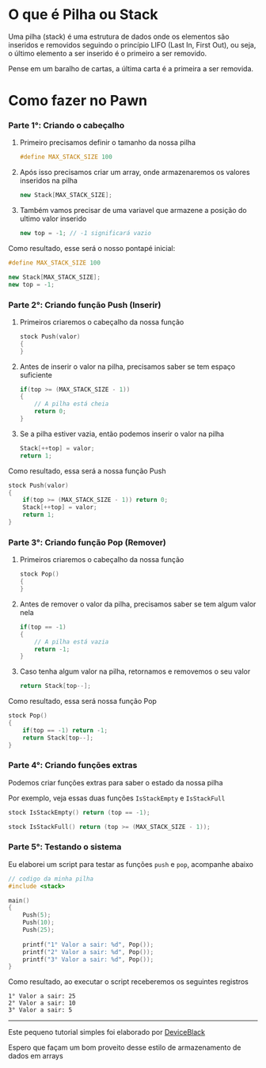 # O que é Pilha ou Stack

Uma pilha (stack) é uma estrutura de dados onde os elementos são inseridos e removidos seguindo o princípio LIFO (Last In, First Out), ou seja, o último elemento a ser inserido é o primeiro a ser removido.

Pense em um baralho de cartas, a última carta é a primeira a ser removida.

# Como fazer no Pawn

### Parte 1°: Criando o cabeçalho

1. Primeiro precisamos definir o tamanho da nossa pilha
	```cpp
	#define MAX_STACK_SIZE 100
	```

2. Após isso precisamos criar um array, onde armazenaremos os valores inseridos na pilha
	```cpp
	new Stack[MAX_STACK_SIZE];
	```

3. Também vamos precisar de uma variavel que armazene a posição do ultimo valor inserido
	```cpp
	new top = -1; // -1 significará vazio
	```

Como resultado, esse será o nosso pontapé inicial:

```cpp
#define MAX_STACK_SIZE 100

new Stack[MAX_STACK_SIZE];
new top = -1;
```

### Parte 2°: Criando função Push (Inserir)

1. Primeiros criaremos o cabeçalho da nossa função 
	```cpp
	stock Push(valor)
	{
	}
	```

2. Antes de inserir o valor na pilha, precisamos saber se tem espaço suficiente
	```cpp
	if(top >= (MAX_STACK_SIZE - 1))
	{
		// A pilha está cheia
		return 0;
	}
	```

3. Se a pilha estiver vazia, então podemos inserir o valor na pilha
	```cpp
	Stack[++top] = valor;
	return 1;
	```

Como resultado, essa será a nossa função Push

```cpp
stock Push(valor)
{
	if(top >= (MAX_STACK_SIZE - 1)) return 0;
	Stack[++top] = valor;
	return 1;
}
```

### Parte 3°: Criando função Pop (Remover)

1. Primeiros criaremos o cabeçalho da nossa função 
	```cpp
	stock Pop()
	{
	}
	```

2. Antes de remover o valor da pilha, precisamos saber se tem algum valor nela
	```cpp
	if(top == -1)
	{
		// A pilha está vazia
		return -1;
	}
	```

3. Caso tenha algum valor na pilha, retornamos e removemos o seu valor
	```cpp
	return Stack[top--];
	```

Como resultado, essa será nossa função Pop

```cpp
stock Pop()
{
	if(top == -1) return -1;
	return Stack[top--];
}
```

### Parte 4°: Criando funções extras

Podemos criar funções extras para saber o estado da nossa pilha

Por exemplo, veja essas duas funções `IsStackEmpty` e `IsStackFull`

```cpp
stock IsStackEmpty() return (top == -1);

stock IsStackFull() return (top >= (MAX_STACK_SIZE - 1));
```

### Parte 5°: Testando o sistema

Eu elaborei um script para testar as funções `push` e `pop`, acompanhe abaixo

```cpp
// codigo da minha pilha
#include <stack> 

main()
{
	Push(5);
	Push(10);
	Push(25);
	
	printf("1° Valor a sair: %d", Pop());
	printf("2° Valor a sair: %d", Pop());
	printf("3° Valor a sair: %d", Pop());
}
```

Como resultado, ao executar o script receberemos os seguintes registros
```
1° Valor a sair: 25
2° Valor a sair: 10
3° Valor a sair: 5
```

---

Este pequeno tutorial simples foi elaborado por [DeviceBlack](https://github.com/devicewhite)

Espero que façam um bom proveito desse estilo de armazenamento de dados em arrays
